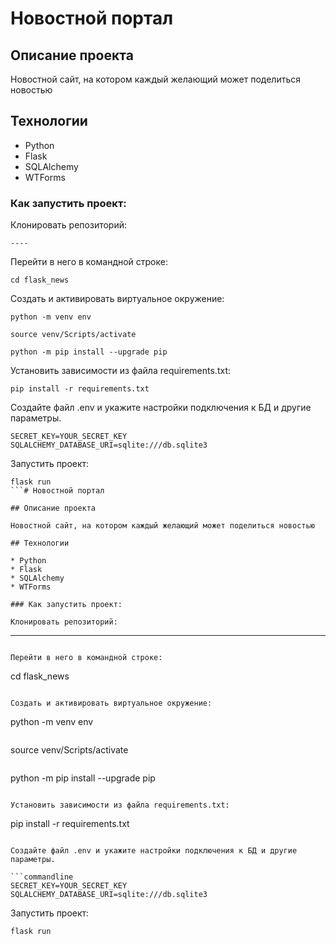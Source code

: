 # Новостной портал 

## Описание проекта

Новостной сайт, на котором каждый желающий может поделиться новостью

## Технологии

* Python
* Flask
* SQLAlchemy
* WTForms

### Как запустить проект:

Клонировать репозиторий:
```
----
```

Перейти в него в командной строке:
```
cd flask_news
```

Cоздать и активировать виртуальное окружение:

```
python -m venv env
```

```
source venv/Scripts/activate
```

```
python -m pip install --upgrade pip
```

Установить зависимости из файла requirements.txt:

```
pip install -r requirements.txt
```

Создайте файл .env и укажите настройки подключения к БД и другие параметры.

```commandline
SECRET_KEY=YOUR_SECRET_KEY
SQLALCHEMY_DATABASE_URI=sqlite:///db.sqlite3
```
Запустить проект:

```
flask run
```# Новостной портал 

## Описание проекта

Новостной сайт, на котором каждый желающий может поделиться новостью

## Технологии

* Python
* Flask
* SQLAlchemy
* WTForms

### Как запустить проект:

Клонировать репозиторий:
```
----
```

Перейти в него в командной строке:
```
cd flask_news
```

Cоздать и активировать виртуальное окружение:

```
python -m venv env
```

```
source venv/Scripts/activate
```

```
python -m pip install --upgrade pip
```

Установить зависимости из файла requirements.txt:

```
pip install -r requirements.txt
```

Создайте файл .env и укажите настройки подключения к БД и другие параметры.

```commandline
SECRET_KEY=YOUR_SECRET_KEY
SQLALCHEMY_DATABASE_URI=sqlite:///db.sqlite3
```
Запустить проект:

```
flask run
```
